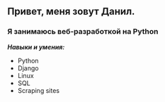## Привет, меня зовут Данил.

### Я занимаюсь веб-разработкой на Python

***Навыки и умения:***

- Python
- Django
- Linux
- SQL
- Scraping sites

